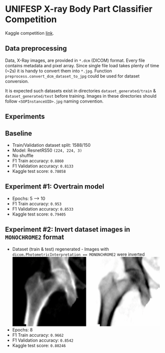 # UNIFESP X-ray Body Part Classifier Competition

Kaggle competition [link](https://www.kaggle.com/competitions/unifesp-x-ray-body-part-classifier).

## Data preprocessing

Data, X-Ray images, are provided in `*.dcm` (DICOM) format. Every file contains metadata and pixel array. Since single
file load takes plenty of time (~2s) it is handy to convert them into `*.jpg`.
Function `preprocess.convert_dcm_dataset_to_jpg` could be used for dataset conversion.

It is expected such datasets exist in directories `dataset_generated/train` & `dataset_generated/test` before training.
Images in these directories should follow `<SOPInstanceUID>.jpg` naming convention.

## Experiments

## Baseline

- Train/Validation dataset split: 1588/150
- Model: ResnetRS50 `(224, 224, 3)`
- No shuffle
- F1 Train accuracy: `0.8860`
- F1 Validation accuracy: `0.8133`
- Kaggle test score: `0.78058`

## Experiment #1: Overtrain model

- Epochs: 5 --> 10
- F1 Train accuracy: `0.953`
- F1 Validation accuracy: `0.8533`
- Kaggle test score: `0.79405`

## Experiment #2: Invert dataset images in `MONOCHROME2` format
- Dataset (train & test) regenerated - Images with `dicom.PhotometricInterpretation == MONONCHROME2` were inverted
![Inverted image in MONONCHROME2 format](media/monochrome_conversion.png)
- Epochs: 8
- F1 Train accuracy: `0.9662`
- F1 Validation accuracy: `0.8542`
- Kaggle test score: `0.80246`